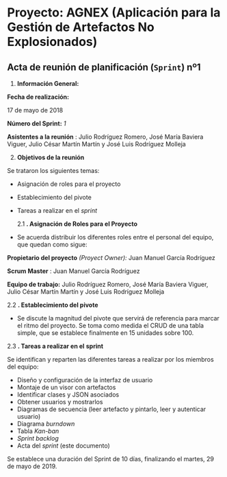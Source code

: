 # Proyecto: AGNEX (Aplicación para la Gestión de Artefactos No Explosionados)
##  Acta de reunión de planificación (`Sprint`) nº1

1. **Información General:**

**Fecha de realización:**

17 de mayo de 2018

**Número del Sprint:** _1_

**Asistentes a la reunión** : Julio Rodríguez Romero, José María Baviera Viguer, Julio César Martín Martín y José Luis Rodríguez Molleja

2. **Objetivos de la reunión**

Se trataron los siguientes temas:

- Asignación de roles para el proyecto
- Establecimiento del pivote
- Tareas a realizar en el _sprint_

  2.1 **. Asignación de Roles para el Proyecto**

- Se acuerda distribuir los diferentes roles entre el personal del equipo, que quedan como sigue:

**Propietario del proyecto** _(Proyect Owner):_ Juan Manuel García Rodríguez

**Scrum Master** : Juan Manuel García Rodríguez

**Equipo de trabajo:** Julio Rodríguez Romero, José María Baviera Viguer, Julio César Martín Martín y José Luis Rodríguez Molleja


  2.2 **. Establecimiento del pivote**

  - Se discute la magnitud del pivote que servirá de referencia para marcar el ritmo del proyecto. Se toma como medida el CRUD de una tabla simple, que se establece finalmente en 15 unidades sobre 100.


  2.3 **. Tareas a realizar en el**  **sprint**

  Se identifican y reparten las diferentes tareas a realizar por los miembros del equipo:

- Diseño y configuración de la interfaz de usuario
- Montaje de un visor con artefactos
- Identificar clases y JSON asociados
- Obtener usuarios y mostrarlos
- Diagramas de secuencia (leer artefacto y pintarlo, leer y autenticar usuario)
- Diagrama _burndown_
- Tabla _Kan-ban_
- _Sprint backlog_
- Acta del _sprint_ (este documento)


Se establece una duración del Sprint de 10 días, finalizando el martes, 29 de mayo de 2019.

